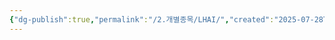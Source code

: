 ```yaml
---
{"dg-publish":true,"permalink":"/2.개별종목/LHAI/","created":"2025-07-28T10:05:44.982+09:00","updated":"2025-07-29T21:37:19.516+09:00"}
---
```


